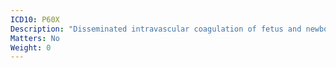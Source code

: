 ```yaml
---
ICD10: P60X
Description: "Disseminated intravascular coagulation of fetus and newborn"
Matters: No
Weight: 0
---
```


